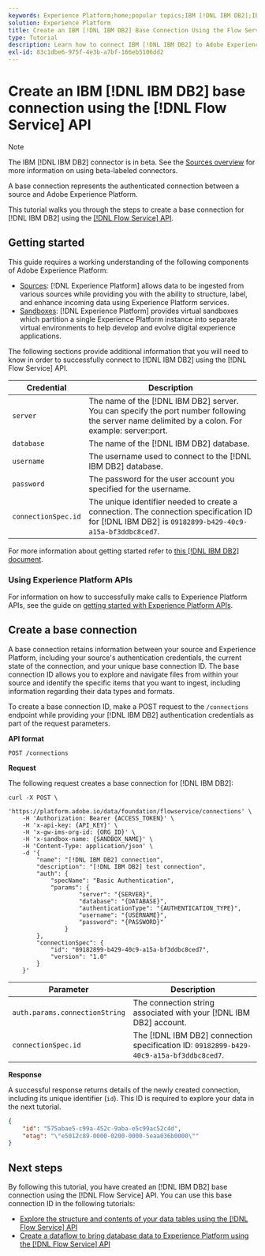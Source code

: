 ```yaml
---
keywords: Experience Platform;home;popular topics;IBM [!DNL IBM DB2];IBM;ibm [!DNL IBM DB2];[!DNL IBM DB2];[!DNL IBM DB2]
solution: Experience Platform
title: Create an IBM [!DNL IBM DB2] Base Connection Using the Flow Service API
type: Tutorial
description: Learn how to connect IBM [!DNL IBM DB2] to Adobe Experience Platform using the Flow Service API.
exl-id: 83c1dbe6-975f-4e3b-a7bf-166eb5106dd2
---
```

# Create an IBM [!DNL IBM DB2] base connection using the [!DNL Flow Service] API

>[!NOTE]
>
>The IBM [!DNL IBM DB2] connector is in beta. See the [Sources overview](../../../../home.md#terms-and-conditions) for more information on using beta-labeled connectors.

A base connection represents the authenticated connection between a source and Adobe Experience Platform.

This tutorial walks you through the steps to create a base connection for [!DNL IBM DB2] using the [[!DNL Flow Service] API](https://www.adobe.io/experience-platform-apis/references/flow-service/).

## Getting started

This guide requires a working understanding of the following components of Adobe Experience Platform:

* [Sources](../../../../home.md): [!DNL Experience Platform] allows data to be ingested from various sources while providing you with the ability to structure, label, and enhance incoming data using Experience Platform services.
* [Sandboxes](../../../../../sandboxes/home.md): [!DNL Experience Platform] provides virtual sandboxes which partition a single Experience Platform instance into separate virtual environments to help develop and evolve digital experience applications.

The following sections provide additional information that you will need to know in order to successfully connect to [!DNL IBM DB2] using the [!DNL Flow Service] API.

| Credential | Description |
| ---------- | ----------- |
| `server` | The name of the [!DNL IBM DB2] server. You can specify the port number following the server name delimited by a colon. For example: server:port. |
| `database` | The name of the [!DNL IBM DB2] database. |
| `username` | The username used to connect to the [!DNL IBM DB2] database. |
| `password` | The password for the user account you specified for the username. |
| `connectionSpec.id` | The unique identifier needed to create a connection. The connection specification ID for [!DNL IBM DB2] is `09182899-b429-40c9-a15a-bf3ddbc8ced7`. |

For more information about getting started refer to [this [!DNL IBM DB2] document](https://www.ibm.com/support/knowledgecenter/SSFMBX/com.ibm.swg.im.dashdb.doc/connecting/connect_credentials.html).

### Using Experience Platform APIs

For information on how to successfully make calls to Experience Platform APIs, see the guide on [getting started with Experience Platform APIs](../../../../../landing/api-guide.md).

## Create a base connection

A base connection retains information between your source and Experience Platform, including your source's authentication credentials, the current state of the connection, and your unique base connection ID. The base connection ID allows you to explore and navigate files from within your source and identify the specific items that you want to ingest, including information regarding their data types and formats.

To create a base connection ID, make a POST request to the `/connections` endpoint while providing your [!DNL IBM DB2] authentication credentials as part of the request parameters.

**API format**

```https
POST /connections
```

**Request**

The following request creates a base connection for [!DNL IBM DB2]:

```shell
curl -X POST \
    'https://platform.adobe.io/data/foundation/flowservice/connections' \
    -H 'Authorization: Bearer {ACCESS_TOKEN}' \
    -H 'x-api-key: {API_KEY}' \
    -H 'x-gw-ims-org-id: {ORG_ID}' \
    -H 'x-sandbox-name: {SANDBOX_NAME}' \
    -H 'Content-Type: application/json' \
    -d '{
        "name": "[!DNL IBM DB2] connection",
        "description": "[!DNL IBM DB2] test connection",
        "auth": {
            "specName": "Basic Authentication",
            "params": {
                    "server": "{SERVER}",
                    "database": "{DATABASE}",
                    "authenticationType": "{AUTHENTICATION_TYPE}",
                    "username": "{USERNAME}",
                    "password": "{PASSWORD}"
                }
        },
        "connectionSpec": {
            "id": "09182899-b429-40c9-a15a-bf3ddbc8ced7",
            "version": "1.0"
        }
    }'
```

| Parameter | Description |
| --------- | ----------- |
| `auth.params.connectionString` | The connection string associated with your [!DNL IBM DB2] account. |
| `connectionSpec.id` | The [!DNL IBM DB2] connection specification ID: `09182899-b429-40c9-a15a-bf3ddbc8ced7`. |

**Response**

A successful response returns details of the newly created connection, including its unique identifier (`id`). This ID is required to explore your data in the next tutorial.

```json
{
    "id": "575abae5-c99a-452c-9aba-e5c99ac52c4d",
    "etag": "\"e5012c89-0000-0200-0000-5eaa036b0000\""
}
```

## Next steps

By following this tutorial, you have created an [!DNL IBM DB2] base connection using the [!DNL Flow Service] API. You can use this base connection ID in the following tutorials:

* [Explore the structure and contents of your data tables using the [!DNL Flow Service] API](../../explore/tabular.md)
* [Create a dataflow to bring database data to Experience Platform using the [!DNL Flow Service] API](../../collect/database-nosql.md)

